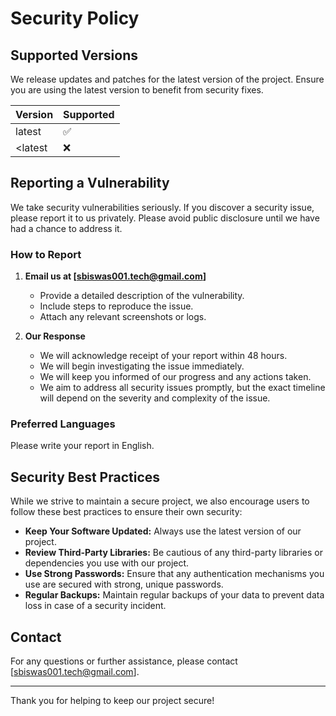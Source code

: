 # Security Policy

## Supported Versions

We release updates and patches for the latest version of the project. Ensure you are using the latest version to benefit from security fixes.

| Version | Supported          |
| ------- | ------------------ |
| latest  | :white_check_mark: |
| <latest | :x:                |

## Reporting a Vulnerability

We take security vulnerabilities seriously. If you discover a security issue, please report it to us privately. Please avoid public disclosure until we have had a chance to address it.

### How to Report

1. **Email us at [sbiswas001.tech@gmail.com]**
   - Provide a detailed description of the vulnerability.
   - Include steps to reproduce the issue.
   - Attach any relevant screenshots or logs.

2. **Our Response**
   - We will acknowledge receipt of your report within 48 hours.
   - We will begin investigating the issue immediately.
   - We will keep you informed of our progress and any actions taken.
   - We aim to address all security issues promptly, but the exact timeline will depend on the severity and complexity of the issue.

### Preferred Languages

Please write your report in English.

## Security Best Practices

While we strive to maintain a secure project, we also encourage users to follow these best practices to ensure their own security:

- **Keep Your Software Updated:** Always use the latest version of our project.
- **Review Third-Party Libraries:** Be cautious of any third-party libraries or dependencies you use with our project.
- **Use Strong Passwords:** Ensure that any authentication mechanisms you use are secured with strong, unique passwords.
- **Regular Backups:** Maintain regular backups of your data to prevent data loss in case of a security incident.

## Contact

For any questions or further assistance, please contact [sbiswas001.tech@gmail.com].

---

Thank you for helping to keep our project secure!
